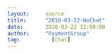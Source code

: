 ```yaml
---
layout:     source 
title:      "2018-03-22-WeChat"
date:       2018-03-22 12:00:00
author:     "PaymentGroup"
tag:		  [chat]
---
```

